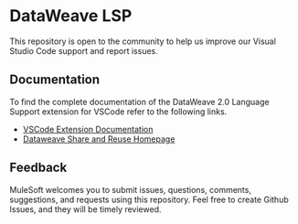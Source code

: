 # DataWeave LSP

This repository is open to the community to help us improve our Visual Studio Code support and report issues.

## Documentation

To find the complete documentation of the DataWeave 2.0 Language Support extension for VSCode refer to the following links.

* [VSCode Extension Documentation](https://beta.docs.stgx.mulesoft.com/beta-dataweave/dataweave/2.4/dataweave-extension-plugin)
* [Dataweave Share and Reuse Homepage](https://beta.docs.stgx.mulesoft.com/beta-dataweave/dataweave/2.4/dataweave-share-reuse)

## Feedback

MuleSoft welcomes you to submit issues, questions, comments, suggestions, and requests using this repository. Feel free to create Github Issues, and they will be timely reviewed.